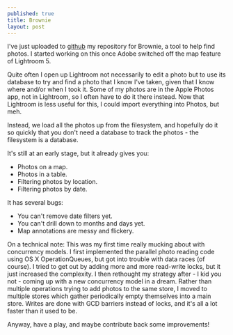 ```yaml
---
published: true
title: Brownie
layout: post
---
```

I've just uploaded to [github](https://github.com/simoncozens/brownie) my repository for Brownie, a tool to help find photos. I started working on this once Adobe switched off the map feature of Lightroom 5.

Quite often I open up Lightroom not necessarily to edit a photo but to use its database to try and find a photo that I know I've taken, given that I know where and/or when I took it. Some of my photos are in the Apple Photos app, not in Lightroom, so I often have to do it there instead. Now that Lightroom is less useful for this, I could import everything into Photos, but meh.

Instead, we load all the photos up from the filesystem, and hopefully do it so quickly that you don't need a database to track the photos - the filesystem is a database.

It's still at an early stage, but it already gives you:

* Photos on a map.
* Photos in a table.
* Filtering photos by location.
* Filtering photos by date.

It has several bugs:

* You can't remove date filters yet.
* You can't drill down to months and days yet.
* Map annotations are messy and flickery.

On a technical note: This was my first time really mucking about with concurrency models. I first implemented the parallel photo reading code using OS X OperationQueues, but got into trouble with data races (of course). I tried to get out by adding more and more read-write locks, but it just increased the complexity. I then rethought my strategy after - I kid you not - coming up with a new concurrency model in a dream. Rather than multiple operations trying to add photos to the same store, I moved to multiple stores which gather periodically empty themselves into a main store. Writes are done with GCD barriers instead of locks, and it's all a lot faster than it used to be.

Anyway, have a play, and maybe contribute back some improvements!
